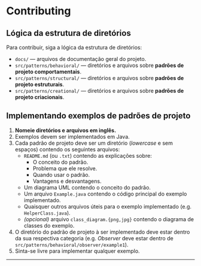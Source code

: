 # Contributing

## Lógica da estrutura de diretórios
Para contribuir, siga a lógica da estrutura de diretórios:

* `docs/` — arquivos de documentação geral do projeto.
* `src/patterns/behavioral/` — diretórios e arquivos sobre **padrões de projeto comportamentais**.
* `src/patterns/structural/` — diretórios e arquivos sobre **padrões de projeto estruturais**.
* `src/patterns/creational/` — diretórios e arquivos sobre **padrões de projeto criacionais**.

## Implementando exemplos de padrões de projeto

1. **Nomeie diretórios e arquivos em inglês.**
2. Exemplos devem ser implementados em Java.
3. Cada padrão de projeto deve ser um diretório (_lowercase_ e sem espaços) contendo os seguintes arquivos: 
    * `README.md` (ou `.txt`) contendo as explicações sobre: 
        * O conceito do padrão.
        * Problema que ele resolve.
        * Quando usar o padrão.
        * Vantagens e desvantagens.
    * Um diagrama UML contendo o conceito do padrão.
    * Um arquivo `Example.java` contendo o código principal do exemplo implementado.
    * Quaisquer outros arquivos úteis para o exemplo implementado (e.g. `HelperClass.java`).
    * _(opcional)_ arquivo `class_diagram.{png,jpg}` contendo o diagrama de classes do exemplo.
4. O diretório do padrão de projeto à ser implementado deve estar dentro da sua respectiva categoria (e.g. _Observer_ deve estar dentro de `src/patterns/behavioral/observer/example1`).
5. Sinta-se livre para implementar qualquer exemplo.

***